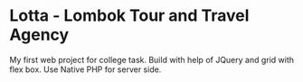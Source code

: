 # Lotta - Lombok Tour and Travel Agency

My first web project for college task. Build with help of JQuery and grid with flex box. Use Native PHP for server side. 
